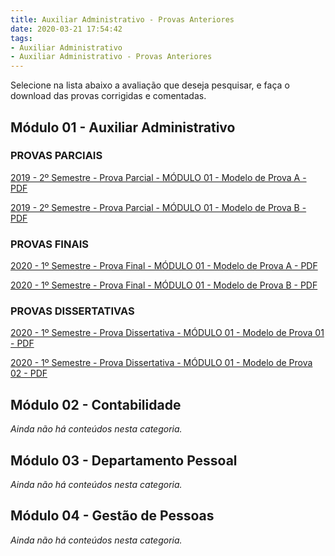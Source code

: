 ```yaml
---
title: Auxiliar Administrativo - Provas Anteriores
date: 2020-03-21 17:54:42
tags:
- Auxiliar Administrativo
- Auxiliar Administrativo - Provas Anteriores
---
```


Selecione na lista abaixo a avaliação que deseja pesquisar, e faça o download das provas corrigidas e comentadas.

## Módulo 01 - Auxiliar Administrativo

### PROVAS PARCIAIS
<a href="../../../assets/content/administracao/provas-e-avaliacoes/2019.2 - parcial - modulo 01 - modelo A.pdf" target="_blank"><i class="icofont-download"></i> 2019 - 2º Semestre - Prova Parcial - MÓDULO 01 - Modelo de Prova A - PDF</a>

<a href="../../../assets/content/administracao/provas-e-avaliacoes/2019.2 - parcial - modulo 01 - modelo B.pdf" target="_blank"><i class="icofont-download"></i> 2019 - 2º Semestre - Prova Parcial - MÓDULO 01 - Modelo de Prova B - PDF</a>

### PROVAS FINAIS

<a href="../../../assets/content/administracao/provas-e-avaliacoes/2020.1 - final - modulo 01 - modelo A.pdf" target="_blank"><i class="icofont-download"></i> 2020 - 1º Semestre - Prova Final - MÓDULO 01 - Modelo de Prova A - PDF</a>

<a href="../../../assets/content/administracao/provas-e-avaliacoes/2020.1 - final - modulo 01 - modelo B.pdf" target="_blank"><i class="icofont-download"></i> 2020 - 1º Semestre - Prova Final - MÓDULO 01 - Modelo de Prova B - PDF</a>


### PROVAS DISSERTATIVAS

<a href="../../../assets/content/administracao/provas-e-avaliacoes/2020.1 - final - modulo 01 - dissertativa 01.pdf" target="_blank"><i class="icofont-download"></i> 2020 - 1º Semestre - Prova Dissertativa - MÓDULO 01 - Modelo de Prova 01 - PDF</a>

<a href="../../../assets/content/administracao/provas-e-avaliacoes/2020.1 - final - modulo 01 - dissertativa 02.pdf" target="_blank"><i class="icofont-download"></i> 2020 - 1º Semestre - Prova Dissertativa - MÓDULO 01 - Modelo de Prova 02 - PDF</a>

## Módulo 02 - Contabilidade

*Ainda não há conteúdos nesta categoria.*


## Módulo 03 - Departamento Pessoal

*Ainda não há conteúdos nesta categoria.*


## Módulo 04 - Gestão de Pessoas

*Ainda não há conteúdos nesta categoria.*